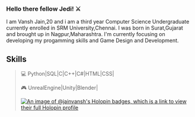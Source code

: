 ### Hello there fellow Jedi! ⚔️

I am Vansh Jain,20 and i am a third year Computer Science Undergraduate currently enrolled in SRM University,Chennai.
I was born in Surat,Gujarat and brought up in Nagpur,Maharashtra.
I'm currently focusing on developing my progamming skills and Game Design and Development.

## Skills
> 💻 Python|SQL|C|C++|C#|HTML|CSS|
>
> 
> 🎮 UnrealEngine|Unity|Blender|
>
> [![An image of @jainvansh's Holopin badges, which is a link to view their full Holopin profile](https://holopin.me/jainvansh)](https://holopin.io/@jainvansh)
